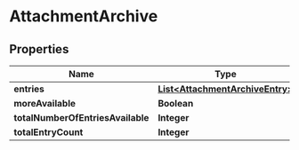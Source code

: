 

# AttachmentArchive


## Properties

| Name | Type | Description | Notes |
|------------ | ------------- | ------------- | -------------|
|**entries** | [**List&lt;AttachmentArchiveEntry&gt;**](AttachmentArchiveEntry.md) |  |  [optional] |
|**moreAvailable** | **Boolean** |  |  [optional] |
|**totalNumberOfEntriesAvailable** | **Integer** |  |  [optional] |
|**totalEntryCount** | **Integer** |  |  [optional] |



